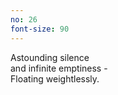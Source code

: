```yaml
---
no: 26
font-size: 90
---
```


Astounding silence  
and infinite emptiness -  
Floating weightlessly.
